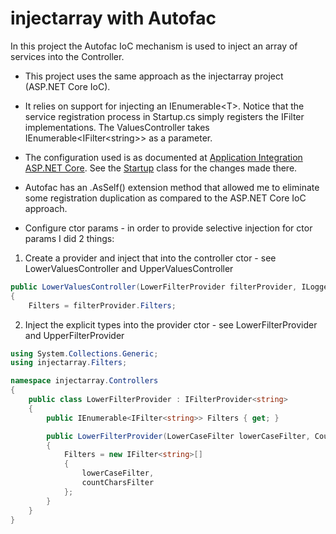 # injectarray with Autofac

In this project the Autofac IoC mechanism is used to inject an array of services into the Controller.

* This project uses the same approach as the injectarray project (ASP.NET Core IoC).

* It relies on support for injecting an IEnumerable&lt;T&gt;.
Notice that the service registration process in Startup.cs simply registers the IFilter implementations.
The ValuesController takes IEnumerable<IFilter&lt;string&gt;> as a parameter.

* The configuration used is as documented at [Application Integration ASP.NET Core](http://autofac.readthedocs.io/en/latest/integration/aspnetcore.html).
See the [Startup](Startup.cs) class for the changes made there.

* Autofac has an .AsSelf() extension method that allowed me to eliminate some registration duplication as compared to the ASP.NET Core IoC approach.

* Configure ctor params - in order to provide selective injection for ctor params I did 2 things:
1. Create a provider and inject that into the controller ctor - see LowerValuesController and UpperValuesController
```csharp
public LowerValuesController(LowerFilterProvider filterProvider, ILogger<LowerValuesController> logger)
{
    Filters = filterProvider.Filters;
```

2. Inject the explicit types into the provider ctor - see LowerFilterProvider and UpperFilterProvider
```csharp
using System.Collections.Generic;
using injectarray.Filters;

namespace injectarray.Controllers
{
    public class LowerFilterProvider : IFilterProvider<string>
    {
        public IEnumerable<IFilter<string>> Filters { get; }

        public LowerFilterProvider(LowerCaseFilter lowerCaseFilter, CountCharsFilter countCharsFilter)
        {
            Filters = new IFilter<string>[]
            {
                lowerCaseFilter,
                countCharsFilter
            };
        }
    }
}
```
